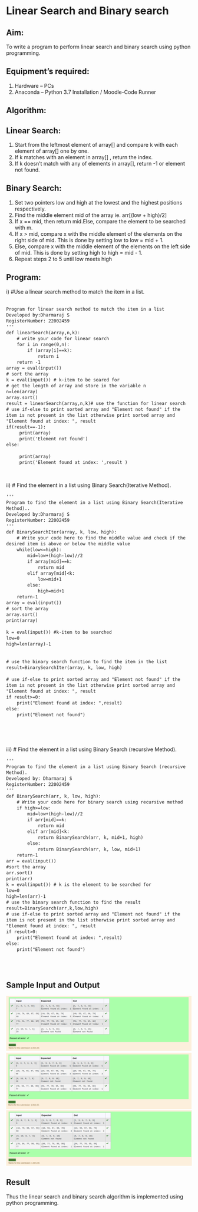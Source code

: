 # Linear Search and Binary search
## Aim:
To write a program to perform linear search and binary search using python programming.
## Equipment’s required:
1.	Hardware – PCs
2.	Anaconda – Python 3.7 Installation / Moodle-Code Runner
## Algorithm:
## Linear Search:
1.	Start from the leftmost element of array[] and compare k with each element of array[] one by one.
2.	If k matches with an element in array[] , return the index.
3.	If k doesn’t match with any of elements in array[], return -1 or element not found.
## Binary Search:
1.	Set two pointers low and high at the lowest and the highest positions respectively.
2.	Find the middle element mid of the array ie. arr[(low + high)/2]
3.	If x == mid, then return mid.Else, compare the element to be searched with m.
4.	If x > mid, compare x with the middle element of the elements on the right side of mid. This is done by setting low to low = mid + 1.
5.	Else, compare x with the middle element of the elements on the left side of mid. This is done by setting high to high = mid - 1.
6.	Repeat steps 2 to 5 until low meets high
## Program:
i)	#Use a linear search method to match the item in a list.
```

Program for linear search method to match the item in a list
Developed by:Dharmaraj S
RegisterNumber: 22002459
'''
def linearSearch(array,n,k):
    # write your code for linear search
    for i in range(0,n):
        if (array[i]==k):
            return i
    return -1
array = eval(input())
# sort the array
k = eval(input()) # k-item to be seared for
# get the length of array and store in the variable n
n=len(array)
array.sort()
result = linearSearch(array,n,k)# use the function for linear search
# use if-else to print sorted array and "Element not found" if the item is not present in the list otherwise print sorted array and "Element found at index: ", result
if(result==-1):
     print(array)
     print('Element not found')
else:
    
     print(array)
     print('Element found at index: ',result )



```
ii)	# Find the element in a list using Binary Search(Iterative Method).
```
''' 
Program to find the element in a list using Binary Search(Iterative Method)..
Developed by:Dharmaraj S
RegisterNumber: 22002459
'''
def BinarySearchIter(array, k, low, high):
    # Write your code here to find the middle value and check if the desired item is above or below the middle value
    while(low<=high):
        mid=low+(high-low)//2
        if array[mid]==k:
            return mid
        elif array[mid]<k:
            low=mid+1
        else:
            high=mid+1
    return-1
array = eval(input())
# sort the array
array.sort()
print(array)
    
k = eval(input()) #k-item to be searched
low=0
high=len(array)-1


# use the binary search function to find the item in the list
result=BinarySearchIter(array, k, low, high)

# use if-else to print sorted array and "Element not found" if the item is not present in the list otherwise print sorted array and "Element found at index: ", result
if result>=0:
    print("Element found at index: ",result)
else:
    print("Element not found")





```
iii)	# Find the element in a list using Binary Search (recursive Method).
```
''' 
Program to find the element in a list using Binary Search (recursive Method).
Developed by: Dharmaraj S
RegisterNumber: 22002459
'''
def BinarySearch(arr, k, low, high):
    # Write your code here for binary search using recursive method
    if high>=low:
        mid=low+(high-low)//2
        if arr[mid]==k:
            return mid
        elif arr[mid]<k:
            return BinarySearch(arr, k, mid+1, high)
        else:
            return BinarySearch(arr, k, low, mid+1)
    return-1
arr = eval(input())
#sort the array
arr.sort()
print(arr)
k = eval(input()) # k is the element to be searched for
low=0
high=len(arr)-1
# use the binary search function to find the result
result=BinarySearch(arr,k,low,high)
# use if-else to print sorted array and "Element not found" if the item is not present in the list otherwise print sorted array and "Element found at index: ", result
if result>0:
    print("Element found at index: ",result)
else:
    print("Element not found")




```
## Sample Input and Output
![output](./op.png)
![output](./op1.png)
![output](./op2.png)



## Result
Thus the linear search and binary search algorithm is implemented using python programming.